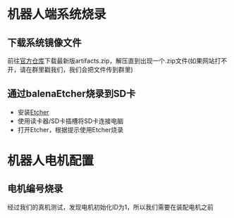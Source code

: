 # 机器人端系统烧录
## 下载系统镜像文件
前往[官方仓库](https://gitlab.kscale.ai/zeroth-robotics/OpenLCH-buildroot/-/artifacts)下载最新版artifacts.zip，解压直到出现一个.zip文件(如果网站打不开，请在群里戳我们，我们会把文件传到群里)

## 通过balenaEtcher烧录到SD卡
- 安装[Etcher](https://etcher.balena.io)
- 使用读卡器/SD卡插槽将SD卡连接电脑
- 打开Etcher，根据提示使用Etcher烧录

# 机器人电机配置
## 电机编号烧录
经过我们的真机测试，发现电机初始化ID为1，所以我们需要在装配电机之前